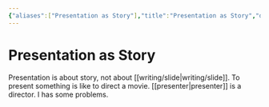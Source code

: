```yaml
---
{"aliases":["Presentation as Story"],"title":"Presentation as Story","date":"2022-07-25","tags":["presentation"],"dg-publish":true,"permalink":"/etc/presentation-as-story/","dgPassFrontmatter":true}
---
```



# Presentation as Story

Presentation is about story, not about [[writing/slide\|writing/slide]]. To present something is like to direct a movie. [[presenter\|presenter]] is a director. I has some problems.
